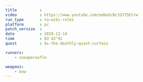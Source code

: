 ```yaml
---
title          :
video          : https://www.youtube.com/embed/Bc33J75Etrw
run_type       : ta-wiki-rules
platform       : pc
patch_version  : 
date           : 2019-12-14
time           : 03'42"91
quest          : 9★-the-deathly-quiet-curtain

runners:
    - snooperoofle

weapons:
    - bow
---
```

